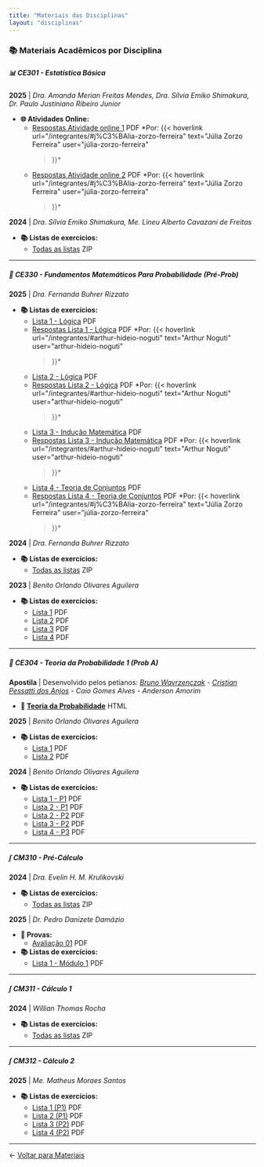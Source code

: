 ```yaml
---
title: "Materiais das Disciplinas"
layout: "disciplinas"
---
```


### 📚 Materiais Acadêmicos por Disciplina

##### 📊 CE301 - Estatística Básica
**2025** | *Dra. Amanda Merian Freitas Mendes, Dra. Sílvia Emiko Shimakura, Dr. Paulo Justiniano Ribeiro Junior*

- **🌐 Atividades Online:**
  - [Respostas Atividade online 1](/pdfs/CE301/2025/Respostas-Atividade-Online-1.pdf) PDF *Por: 
    {{< hoverlink 
        url="/integrantes/#j%C3%BAlia-zorzo-ferreira" 
        text="Júlia Zorzo Ferreira" 
        user="júlia-zorzo-ferreira" 
    >}}*
  - [Respostas Atividade online 2](/pdfs/CE301/2025/Respostas-Atividade-Online-2.pdf) PDF *Por: 
  {{< hoverlink 
        url="/integrantes/#j%C3%BAlia-zorzo-ferreira" 
        text="Júlia Zorzo Ferreira" 
        user="júlia-zorzo-ferreira" 
    >}}*

**2024** | *Dra. Sílvia Emiko Shimakura, Me. Lineu Alberto Cavazani de Freitas*

- **📚 Listas de exercícios:**
  - [Todas as listas](/pdfs/CE301/2024/listas.zip) ZIP

---

##### 🎲 CE330 - Fundamentos Matemáticos Para Probabilidade (Pré-Prob)

**2025** | *Dra. Fernanda Buhrer Rizzato*

- **📚 Listas de exercícios:**
  - [Lista 1 - Lógica](/pdfs/CE330/2025/Logica-Lista-1.pdf) PDF
  - [Respostas Lista 1 - Lógica](/pdfs/CE330/2025/Logica-Lista-1-respostas.pdf) PDF *Por: 
    {{< hoverlink 
        url="/integrantes/#arthur-hideio-noguti" 
        text="Arthur Noguti" 
        user="arthur-hideio-noguti" 
    >}}*
  - [Lista 2 - Lógica](/pdfs/CE330/2025/Logica-Lista-2.pdf) PDF
  - [Respostas Lista 2 - Lógica](/pdfs/CE330/2025/Logica-Lista-2-Respostas.pdf) PDF *Por: 
    {{< hoverlink 
        url="/integrantes/#arthur-hideio-noguti" 
        text="Arthur Noguti" 
        user="arthur-hideio-noguti" 
    >}}*
  - [Lista 3 - Indução Matemática](/pdfs/CE330/2025/inducao-lista-1.pdf) PDF
  - [Respostas Lista 3 - Indução Matemática](/pdfs/CE330/2025/inducao-lista-1-respostas.pdf) PDF *Por: {{< hoverlink 
        url="/integrantes/#arthur-hideio-noguti" 
        text="Arthur Noguti" 
        user="arthur-hideio-noguti" 
    >}}*
  - [Lista 4 - Teoria de Conjuntos](/pdfs/CE330/2025/Teoria_de_Conjuntos-Lista-1.pdf) PDF
  - [Respostas Lista 4 - Teoria de Conjuntos](/pdfs/CE330/2025/Teoria_de_Conjuntos-Lista-1-respostas.pdf) PDF *Por: {{< hoverlink 
        url="/integrantes/#j%C3%BAlia-zorzo-ferreira" 
        text="Júlia Zorzo Ferreira" 
        user="júlia-zorzo-ferreira" 
    >}}*

**2024** | *Dra. Fernanda Buhrer Rizzato*

- **📚 Listas de exercícios:**
  - [Todas as listas](/pdfs/CE330/2024/Listas.zip) ZIP

**2023** | *Benito Orlando Olivares Aguilera*

- **📚 Listas de exercícios:**
  - [Lista 1](/pdfs/CE330/2023/Lista1-CE330-FMP-2023-2.pdf) PDF
  - [Lista 2](/pdfs/CE330/2023/Lista2-CE330-FMP-2023-2.pdf) PDF
  - [Lista 3](/pdfs/CE330/2023/Lista3-CE330-FMP-2023-2.pdf) PDF
  - [Lista 4](/pdfs/CE330/2023/Lista4-CE330-FMP-2023-2.pdf) PDF

---

##### 🎲 CE304 - Teoria da Probabilidade 1 (Prob A)
**Apostila** | Desenvolvido pelos petianos: *[Bruno Wavrzenczak](/integrantes/#bruno-wavrzenczak) - [Cristian Pessatti dos Anjos](/integrantes/#cristian-pessatti-dos-anjos) - Caio Gomes Alves - Anderson Amorim*

- **📘 [Teoria da Probabilidade](/apostilas/teoria_probabilidade/)** HTML

**2025** | *Benito Orlando Olivares Aguilera*

- **📚 Listas de exercícios:**
  - [Lista 1](/pdfs/CE304/2025/Lista1-CE304_TP1-2025-1.pdf) PDF
  - [Lista 2](/pdfs/CE304/2025/Lista2-CE304_TP1-2025-1.pdf) PDF

**2024** | *Benito Orlando Olivares Aguilera*

- **📚 Listas de exercícios:**
  - [Lista 1 - P1](/pdfs/CE304/2024/listas_P1/Lista1-CE304_TP1-2024-1.pdf) PDF
  - [Lista 2 - P1](/pdfs/CE304/2024/listas_P1/Lista2-CE304_TP1-2024-1.pdf) PDF
  - [Lista 2 - P2](/pdfs/CE304/2024/listas_P2/Lista-2-CE304-TP1-2024-1s.pdf) PDF
  - [Lista 3 - P2](/pdfs/CE304/2024/listas_P2/Lista-3-CE304-TP1-2024-1s.pdf) PDF
  - [Lista 4 - P3](/pdfs/CE304/2024/listas_P3/Lista-4-TP1-2024-1.pdf) PDF

---
##### ∫ CM310 - Pré-Cálculo

**2024** | *Dra. Evelin H. M. Krulikovski*
- **📚 Listas de exercícios:**
  - [Todas as listas](/pdfs/CM310/2024/Listas.zip) ZIP

**2025** | *Dr. Pedro Danizete Damázio*
- **📝 Provas:**
  - [Avaliação 01](/pdfs/CM310/2025/avaliacao-01.pdf) PDF
- **📚 Listas de exercícios:**
  - [Lista 1 - Módulo 1](/pdfs/CM310/2025/lista-1-modulo-1.pdf) PDF
---

##### ∫ CM311 - Cálculo 1

**2024** | *Willian Thomas Rocha*

- **📚 Listas de exercícios:**
  - [Todas as listas](/pdfs/CM311/2024/Listas_2024.zip) ZIP

---

##### ∫ CM312 - Cálculo 2

**2025** | *Me. Matheus Moraes Santos*

- **📚 Listas de exercícios:**
  - [Lista 1 (P1)](/pdfs/CM312/2025/Lista1.pdf) PDF
  - [Lista 2 (P1)](/pdfs/CM312/2025/Lista2.pdf) PDF
  - [Lista 3 (P2)](/pdfs/CM312/2025/Lista3.pdf) PDF
  - [Lista 4 (P2)](/pdfs/CM312/2025/Lista4.pdf) PDF

---

  ← [Voltar para Materiais](/materiais/)
